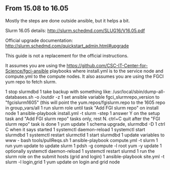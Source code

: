 From 15.08 to 16.05
-------------------

Mostly the steps are done outside ansible, but it helps a bit.

Slurm 16.05 details: http://slurm.schedmd.com/SLUG16/V16.05.pdf

Official upgrade documentation: http://slurm.schedmd.com/quickstart_admin.html#upgrade

This guide is not a replacement for the official instructions.

It assumes you are using the https://github.com/CSC-IT-Center-for-Science/fgci-ansible playbooks where install.yml is to the service node and compute.yml to the compute nodes. It also assumes you are using the FGCI yum repo to fetch slurm.

 1 stop slurmdbd
 1 take backup with something like: /usr/local/sbin/dump-all-databases.sh -o /outdir -z
 1 set ansible variable fgci_slurmrepo_version to "fgcislurm1605" (this will point the yum.repos/fgislurm.repo to the 1605 repo in group_vars/all
 1 run slurm role until task "Add FGI slurm repo" on install node
 1 ansible-playbook install.yml -t slurm -step
 1 answer Y on the setup task and "Add FGI slurm repo" tasks only, rest N. ctrl+C quit after the "FGI slurm repo" task is done
 1 yum update
 1 schema upgrade, slurmdbd -D
 1 ctrl C when it says started
 1 systemctl daemon-reload
 1 systemctl start slurmdbd
 1 systemctl restart slurmctld
 1 start slurmdbd 
 1 update variables to www - bash tools/pullReqs.sh
 1 ansible-playbook compute.yml -t slurm
 1 run yum update to update slurm
 1 pdsh -g compute -l root yum -y update
 1 optionally systemctl daemon-reload
 1 systemctl restart slurmd
 1 run the slurm role on the submit hosts (grid and login)
 1 ansible-playbook site.yml -t slurm -l login,grid
 1 yum update on login and grid node
